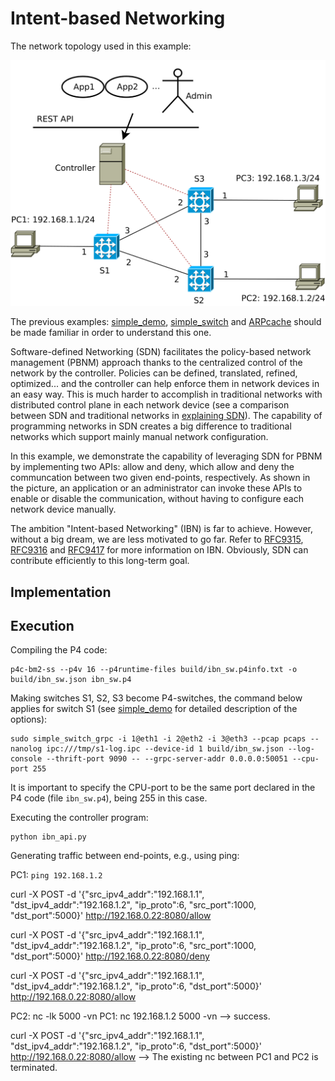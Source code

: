 # Intent-based Networking

The network topology used in this example:

![network topology](topo.svg)

The previous examples: [simple\_demo](../simple_demo), [simple\_switch](../simple_switch) and [ARPcache](../ARPcache) should be made familiar in order to understand this one.

Software-defined Networking (SDN) facilitates the policy-based network management (PBNM) approach thanks to the centralized control of the network by the controller. Policies can be defined, translated, refined, optimized... and the controller can help enforce them in network devices in an easy way. This is much harder to accomplish in traditional networks with distributed control plane in each network device (see a comparison between SDN and traditional networks in [explaining SDN](../explaining_SDN)). The capability of programming networks in SDN creates a big difference to traditional networks which support mainly manual network configuration.

In this example, we demonstrate the capability of leveraging SDN for PBNM by implementing two APIs: allow and deny, which allow and deny the communcation between two given end-points, respectively. As shown in the picture, an application or an administrator can invoke these APIs to enable or disable the communication, without having to configure each network device manually.

The ambition "Intent-based Networking" (IBN) is far to achieve. However, without a big dream, we are less motivated to go far. Refer to [RFC9315](https://www.rfc-editor.org/rfc/rfc9315.html), [RFC9316](https://www.rfc-editor.org/rfc/rfc9316) and [RFC9417](https://www.rfc-editor.org/rfc/rfc9417) for more information on IBN. Obviously, SDN can contribute efficiently to this long-term goal.


## Implementation


## Execution

Compiling the P4 code:
```
p4c-bm2-ss --p4v 16 --p4runtime-files build/ibn_sw.p4info.txt -o build/ibn_sw.json ibn_sw.p4
```

Making switches S1, S2, S3 become P4-switches, the command below applies for switch S1 (see [simple\_demo](../simple_demo) for detailed description of the options): 
```
sudo simple_switch_grpc -i 1@eth1 -i 2@eth2 -i 3@eth3 --pcap pcaps --nanolog ipc:///tmp/s1-log.ipc --device-id 1 build/ibn_sw.json --log-console --thrift-port 9090 -- --grpc-server-addr 0.0.0.0:50051 --cpu-port 255
```
It is important to specify the CPU-port to be the same port declared in the P4 code (file `ibn_sw.p4`), being 255 in this case.

Executing the controller program:
```
python ibn_api.py
```

Generating traffic between end-points, e.g., using ping:

PC1: `ping 192.168.1.2`

curl -X POST -d '{"src_ipv4_addr":"192.168.1.1", "dst_ipv4_addr":"192.168.1.2", "ip_proto":6, "src_port":1000, "dst_port":5000}' http://192.168.0.22:8080/allow

curl -X POST -d '{"src_ipv4_addr":"192.168.1.1", "dst_ipv4_addr":"192.168.1.2", "ip_proto":6, "src_port":1000, "dst_port":5000}' http://192.168.0.22:8080/deny




curl -X POST -d '{"src_ipv4_addr":"192.168.1.1", "dst_ipv4_addr":"192.168.1.2", "ip_proto":6, "dst_port":5000}' http://192.168.0.22:8080/allow

PC2: nc -lk 5000 -vn
PC1: nc 192.168.1.2 5000 -vn
--> success.

curl -X POST -d '{"src_ipv4_addr":"192.168.1.1", "dst_ipv4_addr":"192.168.1.2", "ip_proto":6, "dst_port":5000}' http://192.168.0.22:8080/allow
--> The existing nc between PC1 and PC2 is terminated.
